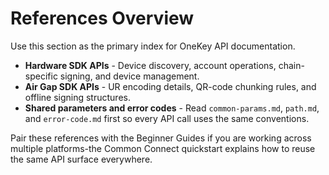 # References Overview

Use this section as the primary index for OneKey API documentation.

- **Hardware SDK APIs** - Device discovery, account operations, chain-specific signing, and device management.
- **Air Gap SDK APIs** - UR encoding details, QR-code chunking rules, and offline signing structures.
- **Shared parameters and error codes** - Read `common-params.md`, `path.md`, and `error-code.md` first so every API call uses the same conventions.

Pair these references with the Beginner Guides if you are working across multiple platforms-the Common Connect quickstart explains how to reuse the same API surface everywhere.
